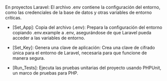 En proyectos Laravel: 
El archivo .env contiene la configuración del entorno, como las credenciales de la base de datos y otras variables de entorno críticas.

-   [Set_App]: Copia del archivo (.env): Prepara la configuración del entorno copiando .env.example a .env, asegurándose de que Laravel pueda acceder a las variables de entorno.
<!-- 
      - name: Set App
        run: cp .env.example .env
-->

-   [Set_Key]: Genera una clave de aplicación: Crea una clave de cifrado única para el entorno de Laravel, necesaria para que funcione de manera segura.
<!-- 
      - name: Set Key
        run: php artisan key:generate
-->

-   [Run_Tests]: Ejecuta las pruebas unitarias del proyecto usando PHPUnit, un marco de pruebas para PHP.

<!-- 
  - name: Run Tests
    run: vendor/bin/phpunit
-->
